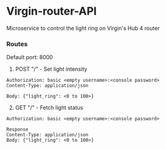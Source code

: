 # Virgin-router-API
Microservice to control the light ring on Virgin's Hub 4 router


### Routes
Default port: 8000

1. POST "/" - Set light intensity
  ```
  Authorization: basic <empty username>:<console password>
  Content-Type: application/json
  
  Body: {"light_ring": <0 to 100>}
  ```
2. GET "/" - Fetch light status
  ```
  Authorization: basic <empty username>:<console password>
  
  Response
  Content-Type: application/json
  Body: {"light_ring": <0 to 100>}
  ```
  
